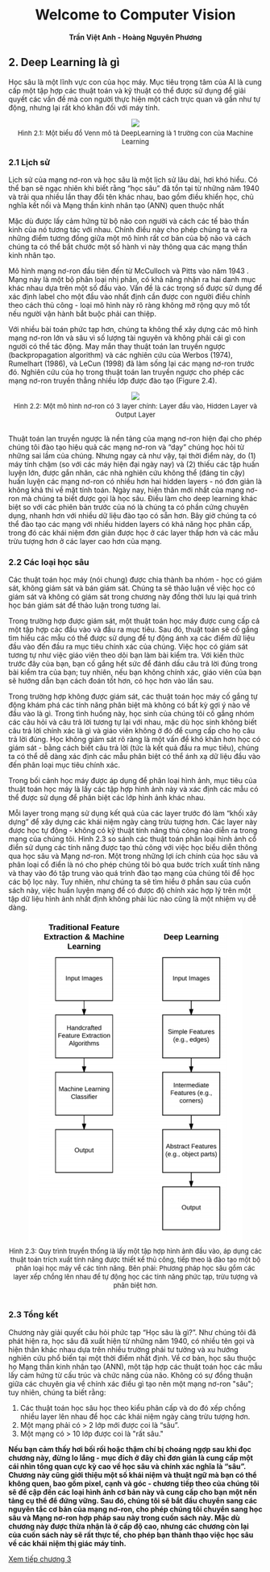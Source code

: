 # <center> Welcome to Computer Vision</center>
 **<center>Trần Việt Anh - Hoàng Nguyên Phương</center>** 

## 2. Deep Learning là gì

Học sâu là một lĩnh vực con của học máy. Mục tiêu trọng tâm của AI là cung cấp một tập hợp các thuật toán và kỹ thuật có thể được sử dụng để giải quyết các vấn đề mà con người thực hiện một cách trực quan và gần như tự động, nhưng lại rất khó khăn đối với máy tính.

<center><img src="https://miro.medium.com/max/1400/1*hEB2c8gKxgjJtDBU_yrdPA.png" width="300"/></center>
<center><font size="-1">Hình 2.1: Một biểu đồ Venn mô tả DeepLearning là 1 trường con của Machine Learning</font></center>

### 2.1 Lịch sử

Lịch sử của mạng nơ-ron và học sâu là một lịch sử lâu dài, hơi khó hiểu. Có thể bạn sẽ ngạc nhiên khi biết rằng “học sâu” đã tồn tại từ những năm 1940 và trải qua nhiều lần thay đổi tên khác nhau, bao gồm điều khiển học, chủ nghĩa kết nối và Mạng thần kinh nhân tạo (ANN) quen thuộc nhất

Mặc dù được lấy cảm hứng từ bộ não con người và cách các tế bào thần kinh của nó tương tác với nhau. Chính điều này cho phép chúng ta vẽ ra những điểm tương đồng giữa một mô hình rất cơ bản của bộ não và cách chúng ta có thể bắt chước một số hành vi này thông qua các mạng thần kinh nhân tạo.

Mô hình mạng nơ-ron đầu tiên đến từ McCulloch và Pitts vào năm 1943 . Mạng này là một bộ phân loại nhị phân, có khả năng nhận ra hai danh mục khác nhau dựa trên một số đầu vào. Vấn đề là các trọng số được sử dụng để xác định label cho một đầu vào nhất định cần được con người điều chỉnh theo cách thủ công - loại mô hình này rõ ràng không mở rộng quy mô tốt nếu người vận hành bắt buộc phải can thiệp.

Với nhiều bài toán phức tạp hơn, chúng ta không thể xây dựng các mô hình mạng nơ-ron lớn và sâu vì số lượng tài nguyên và không phải cái gì con người có thể tác động. May mắn thay thuật toán lan truyền ngược (backpropagation algorithm) và các nghiên cứu của  Werbos (1974), Rumelhart (1986), và LeCun (1998) đã làm sống lại các mạng nơ-ron trước đó. Nghiên cứu của họ trong thuật toán lan truyền ngược cho phép các mạng nơ-ron truyền thẳng nhiều lớp được đào tạo (Figure 2.4).

<center><img src="https://d1zx6djv3kb1v7.cloudfront.net/wp-content/media/2019/05/Hidden-layrs-1-i2tutorials.jpg" width="500"/></center>
<center><font size="-1">Hình 2.2: Một mô hình nơ-ron có 3 layer chính: Layer đầu vào, Hidden Layer và Output Layer</font></center>  <br/>

Thuật toán lan truyền ngược là nền tảng của mạng nơ-ron hiện đại cho phép chúng tôi đào tạo hiệu quả các mạng nơ-ron và “dạy” chúng học hỏi từ những sai lầm của chúng. Nhưng ngay cả như vậy, tại thời điểm này, do (1) máy tính chậm (so với các máy hiện đại ngày nay) và (2) thiếu các tập huấn luyện lớn, được gắn nhãn, các nhà nghiên cứu không thể (đáng tin cậy) huấn luyện các mạng nơ-ron có nhiều hơn hai hidden layers - nó đơn giản là không khả thi về mặt tính toán. Ngày nay, hiện thân mới nhất của mạng nơ-ron mà chúng ta biết được gọi là học sâu. Điều làm cho deep learning khác biệt so với các phiên bản trước của nó là chúng ta có phần cứng chuyên dụng, nhanh hơn với nhiều dữ liệu đào tạo có sẵn hơn. Bây giờ chúng ta có thể đào tạo các mạng với nhiều hidden layers có khả năng học phân cấp, trong đó các khái niệm đơn giản được học ở các layer thấp hơn và các mẫu trừu tượng hơn ở các layer cao hơn của mạng.

### 2.2 Các loại học sâu

Các thuật toán học máy (nói chung) được chia thành ba nhóm - học có giám sát, không giám sát và bán giám sát. Chúng ta sẽ thảo luận về việc học có giám sát và không có giám sát trong chương này đồng thời lưu lại quá trình học bán giám sát để thảo luận trong tương lai.

Trong trường hợp được giám sát, một thuật toán học máy được cung cấp cả một tập hợp các đầu vào và đầu ra mục tiêu. Sau đó, thuật toán sẽ cố gắng tìm hiểu các mẫu có thể được sử dụng để tự động ánh xạ các điểm dữ liệu đầu vào đến đầu ra mục tiêu chính xác của chúng. Việc học có giám sát tương tự như việc giáo viên theo dõi bạn làm bài kiểm tra. Với kiến thức trước đây của bạn, bạn cố gắng hết sức để đánh dấu câu trả lời đúng trong bài kiểm tra của bạn; tuy nhiên, nếu bạn không chính xác, giáo viên của bạn sẽ hướng dẫn bạn cách đoán tốt hơn, có học hơn vào lần sau.

Trong trường hợp không được giám sát, các thuật toán học máy cố gắng tự động khám phá các tính năng phân biệt mà không có bất kỳ gợi ý nào về đầu vào là gì. Trong tình huống này, học sinh của chúng tôi cố gắng nhóm các câu hỏi và câu trả lời tương tự lại với nhau, mặc dù học sinh không biết câu trả lời chính xác là gì và giáo viên không ở đó để cung cấp cho họ câu trả lời đúng. Học không giám sát rõ ràng là một vấn đề khó khăn hơn học có giám sát - bằng cách biết câu trả lời (tức là kết quả đầu ra mục tiêu), chúng ta có thể dễ dàng xác định các mẫu phân biệt có thể ánh xạ dữ liệu đầu vào đến phân loại mục tiêu chính xác.

Trong bối cảnh học máy được áp dụng để phân loại hình ảnh, mục tiêu của thuật toán học máy là lấy các tập hợp hình ảnh này và xác định các mẫu có thể được sử dụng để phân biệt các lớp hình ảnh khác nhau.

Mỗi layer trong mạng sử dụng kết quả của các layer trước đó làm “khối xây dựng” để xây dựng các khái niệm ngày càng trừu tượng hơn. Các layer này được học tự động - không có kỹ thuật tính năng thủ công nào diễn ra trong mạng của chúng tôi. Hình 2.3 so sánh các thuật toán phân loại hình ảnh cổ điển sử dụng các tính năng được tạo thủ công với việc học biểu diễn thông qua học sâu và Mạng nơ-ron. Một trong những lợi ích chính của học sâu và phân loại cổ điển là nó cho phép chúng tôi bỏ qua bước trích xuất tính năng và thay vào đó tập trung vào quá trình đào tạo mạng của chúng tôi để học các bộ lọc này. Tuy nhiên, như chúng ta sẽ tìm hiểu ở phần sau của cuốn sách này, việc huấn luyện mạng để có được độ chính xác hợp lý trên một tập dữ liệu hình ảnh nhất định không phải lúc nào cũng là một nhiệm vụ dễ dàng.
<center> <img src="quatrinh.png" /> </center>

<center><font size="-1">Hình 2.3: Quy trình truyền thống là lấy một tập hợp hình ảnh đầu vào, áp dụng các thuật toán trích xuất tính năng được thiết kế thủ công, tiếp theo là đào tạo một bộ phân loại học máy về các tính năng. Bên phải: Phương pháp học sâu gồm các layer xếp chồng lên nhau để tự động học các tính năng phức tạp, trừu tượng và phân biệt hơn.</font></center>  <br/>

### 2.3 Tổng kết

Chương này giải quyết câu hỏi phức tạp “Học sâu là gì?”. Như chúng tôi đã phát hiện ra, học sâu đã xuất hiện từ những năm 1940, có nhiều tên gọi và hiện thân khác nhau dựa trên nhiều trường phái tư tưởng và xu hướng nghiên cứu phổ biến tại một thời điểm nhất định. Về cơ bản, học sâu thuộc họ Mạng thần kinh nhân tạo (ANN), một tập hợp các thuật toán học các mẫu lấy cảm hứng từ cấu trúc và chức năng của não. Không có sự đồng thuận giữa các chuyên gia về chính xác điều gì tạo nên một mạng nơ-ron "sâu"; tuy nhiên, chúng ta biết rằng: 
1. Các thuật toán học sâu học theo kiểu phân cấp và do đó xếp chồng nhiều layer lên nhau để học các khái niệm ngày càng trừu tượng hơn. 
2. Một mạng phải có > 2 lớp mới được coi là “sâu”. 
3. Một mạng có > 10 lớp được coi là "rất sâu."

**Nếu bạn cảm thấy hơi bối rối hoặc thậm chí bị choáng ngợp sau khi đọc chương này, đừng lo lắng - mục đích ở đây chỉ đơn giản là cung cấp một cái nhìn tổng quan cực kỳ cao về học sâu và chính xác nghĩa là “sâu”. Chương này cũng giới thiệu một số khái niệm và thuật ngữ mà bạn có thể không quen, bao gồm pixel, cạnh và góc - chương tiếp theo của chúng tôi sẽ đề cập đến các loại hình ảnh cơ bản này và cung cấp cho bạn một nền tảng cụ thể để đứng vững. Sau đó, chúng tôi sẽ bắt đầu chuyển sang các nguyên tắc cơ bản của mạng nơ-ron, cho phép chúng tôi chuyển sang học sâu và Mạng nơ-ron hợp pháp sau này trong cuốn sách này. Mặc dù chương này được thừa nhận là ở cấp độ cao, nhưng các chương còn lại của cuốn sách này sẽ rất thực tế, cho phép bạn thành thạo việc học sâu về các khái niệm thị giác máy tính.**

[Xem tiếp chương 3](../Chuong3/chuong3.md)